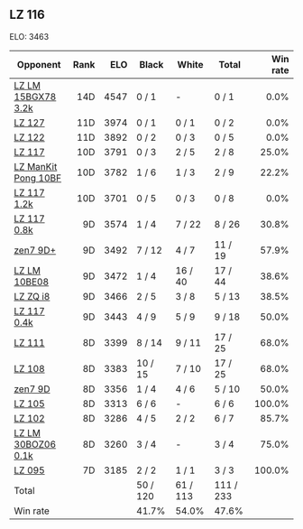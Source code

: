 ## LZ 116 ##

ELO: 3463

Opponent | Rank | ELO | Black | White | Total | Win rate
---------|-----:|----:|-------|-------|-------|-------:
[LZ LM 15BGX78 3.2k](LZ%20LM%2015BGX78%203.2k.md) | 14D | 4547 | 0 / 1 | - | 0 / 1 | 0.0%
[LZ 127](LZ%20127.md) | 11D | 3974 | 0 / 1 | 0 / 1 | 0 / 2 | 0.0%
[LZ 122](LZ%20122.md) | 11D | 3892 | 0 / 2 | 0 / 3 | 0 / 5 | 0.0%
[LZ 117](LZ%20117.md) | 10D | 3791 | 0 / 3 | 2 / 5 | 2 / 8 | 25.0%
[LZ ManKit Pong 10BF](LZ%20ManKit%20Pong%2010BF.md) | 10D | 3782 | 1 / 6 | 1 / 3 | 2 / 9 | 22.2%
[LZ 117 1.2k](LZ%20117%201.2k.md) | 10D | 3701 | 0 / 5 | 0 / 3 | 0 / 8 | 0.0%
[LZ 117 0.8k](LZ%20117%200.8k.md) | 9D | 3574 | 1 / 4 | 7 / 22 | 8 / 26 | 30.8%
[zen7 9D+](zen7%209D+.md) | 9D | 3492 | 7 / 12 | 4 / 7 | 11 / 19 | 57.9%
[LZ LM 10BE08](LZ%20LM%2010BE08.md) | 9D | 3472 | 1 / 4 | 16 / 40 | 17 / 44 | 38.6%
[LZ ZQ i8](LZ%20ZQ%20i8.md) | 9D | 3466 | 2 / 5 | 3 / 8 | 5 / 13 | 38.5%
[LZ 117 0.4k](LZ%20117%200.4k.md) | 9D | 3443 | 4 / 9 | 5 / 9 | 9 / 18 | 50.0%
[LZ 111](LZ%20111.md) | 8D | 3399 | 8 / 14 | 9 / 11 | 17 / 25 | 68.0%
[LZ 108](LZ%20108.md) | 8D | 3383 | 10 / 15 | 7 / 10 | 17 / 25 | 68.0%
[zen7 9D](zen7%209D.md) | 8D | 3356 | 1 / 4 | 4 / 6 | 5 / 10 | 50.0%
[LZ 105](LZ%20105.md) | 8D | 3313 | 6 / 6 | - | 6 / 6 | 100.0%
[LZ 102](LZ%20102.md) | 8D | 3286 | 4 / 5 | 2 / 2 | 6 / 7 | 85.7%
[LZ LM 30BOZ06 0.1k](LZ%20LM%2030BOZ06%200.1k.md) | 8D | 3260 | 3 / 4 | - | 3 / 4 | 75.0%
[LZ 095](LZ%20095.md) | 7D | 3185 | 2 / 2 | 1 / 1 | 3 / 3 | 100.0%
Total | | | 50 / 120 | 61 / 113 | 111 / 233 | 
Win rate| | | 41.7% | 54.0% | 47.6% | 

